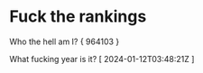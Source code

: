 # Fuck the rankings

Who the hell am I?
{ 964103 }

What fucking year is it?
[ 2024-01-12T03:48:21Z ]
